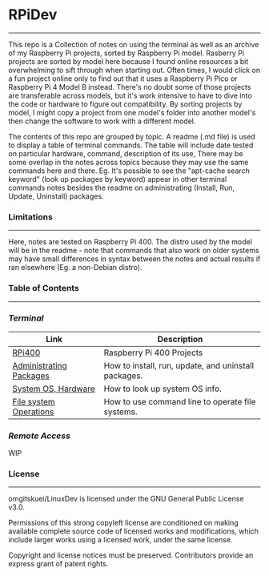 # RPiDev
---
This repo is a Collection of notes on using the terminal as well as an archive of my Raspberry Pi projects, sorted by Raspberry Pi model.
Rasberry Pi projects are sorted by model here because I found online resources a bit overwhelming to sift through when starting out.
Often times, I would click on a fun project online only to find out that it uses a Raspberry Pi Pico or Raspberry Pi 4 Model B instead.
There's no doubt some of those projects are transferable across models, but it's work intensive to have to dive into the code or hardware to figure out compatibility.
By sorting projects by model, I might copy a project from one model's folder into another model's then change the software to work with a different model.

The contents of this repo are grouped by topic. A readme (.md file) is used to display a table of terminal commands. The table will include date tested on particular hardware, command, description of its use, There may be some overlap in the notes across topics because they may use the same commands here and there. Eg. It's possible to see the "apt-cache search keyword" (look up packages by keyword) appear in other terminal commands notes besides the readme on administrating (Install, Run, Update, Uninstall) packages.

### Limitations
---
Here, notes are tested on Raspberry Pi 400. The distro used by the model will be in the readme - note that commands that also work on older systems may have small differences in syntax between the notes and actual results if ran elsewhere (Eg. a non-Debian distro).

### Table of Contents
---
### _Terminal_
| Link | Description |
| ------ | ------ |
| [RPi400][rpi400] | Raspberry Pi 400 Projects
| [Administrating Packages][terminalAdminPackages] | How to install, run, update, and uninstall packages. |
| [System OS, Hardware][terminalSys] | How to look up system OS info. |
| [File system Operations][terminalFileOps] | How to use command line to operate file systems. |

### _Remote Access_
WIP

### License
---
omgitskuei/LinuxDev is licensed under the GNU General Public License v3.0.

Permissions of this strong copyleft license are conditioned on making available complete source code of licensed works and modifications, which include larger works using a licensed work, under the same license. 

Copyright and license notices must be preserved. Contributors provide an express grant of patent rights.

   [terminalAdminPackages]: <https://github.com/omgitskuei/RPiDev/tree/main/terminal/administrating_packages>
   [terminalSys]: <https://github.com/omgitskuei/RPiDev/tree/main/terminal/system>
   [terminalFileOps]: <https://github.com/omgitskuei/RPiDev/tree/main/terminal/operating_file_system>
   [rpi400]: <https://github.com/omgitskuei/RPiDev/tree/main/RPi400>
   
